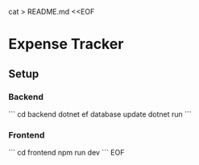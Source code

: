 cat > README.md <<EOF
# Expense Tracker

## Setup

### Backend
\`\`\`
cd backend
dotnet ef database update
dotnet run
\`\`\`

### Frontend
\`\`\`
cd frontend
npm run dev
\`\`\`
EOF
